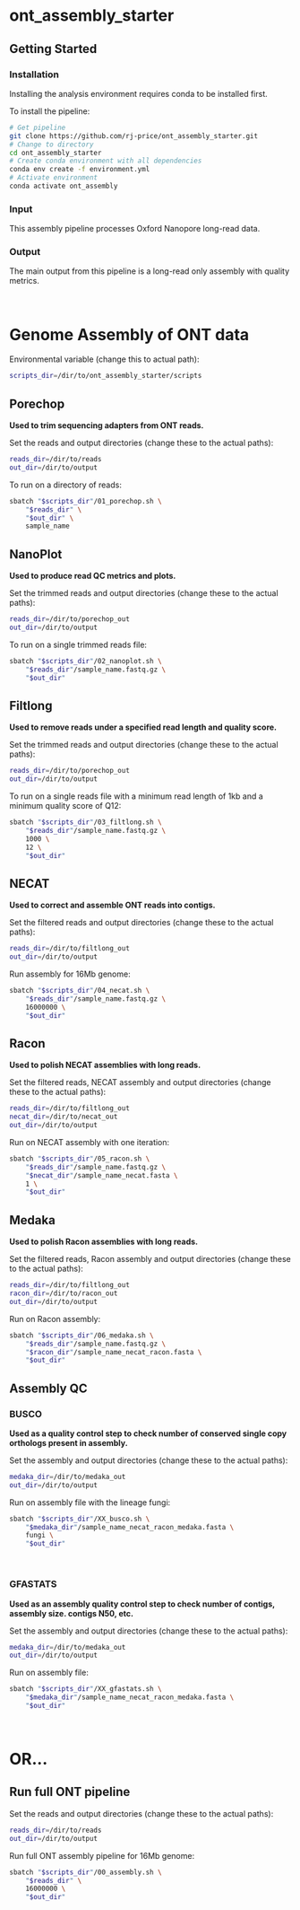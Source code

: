 # ont_assembly_starter

## Getting Started

### Installation
Installing the analysis environment requires conda to be installed first.

To install the pipeline:
```bash
# Get pipeline
git clone https://github.com/rj-price/ont_assembly_starter.git 
# Change to directory
cd ont_assembly_starter
# Create conda environment with all dependencies
conda env create -f environment.yml
# Activate environment
conda activate ont_assembly
```

### Input
This assembly pipeline processes Oxford Nanopore long-read data.

### Output
The main output from this pipeline is a long-read only assembly with quality metrics.

<br>

# Genome Assembly of ONT data

Environmental variable (change this to actual path):
```bash
scripts_dir=/dir/to/ont_assembly_starter/scripts
```

## Porechop
**Used to trim sequencing adapters from ONT reads.**

Set the reads and output directories (change these to the actual paths):
```bash
reads_dir=/dir/to/reads
out_dir=/dir/to/output
```

To run on a directory of reads:
```bash
sbatch "$scripts_dir"/01_porechop.sh \
    "$reads_dir" \
    "$out_dir" \
    sample_name
```

## NanoPlot
**Used to produce read QC metrics and plots.**

Set the trimmed reads and output directories (change these to the actual paths):
```bash
reads_dir=/dir/to/porechop_out
out_dir=/dir/to/output
```

To run on a single trimmed reads file:
```bash
sbatch "$scripts_dir"/02_nanoplot.sh \
    "$reads_dir"/sample_name.fastq.gz \
    "$out_dir"
```

## Filtlong
**Used to remove reads under a specified read length and quality score.**

Set the trimmed reads and output directories (change these to the actual paths):
```bash
reads_dir=/dir/to/porechop_out
out_dir=/dir/to/output
```

To run on a single reads file with a minimum read length of 1kb and a minimum quality score of Q12:
```bash
sbatch "$scripts_dir"/03_filtlong.sh \
    "$reads_dir"/sample_name.fastq.gz \
    1000 \
    12 \
    "$out_dir"
```

## NECAT
**Used to correct and assemble ONT reads into contigs.**

Set the filtered reads and output directories (change these to the actual paths):
```bash
reads_dir=/dir/to/filtlong_out
out_dir=/dir/to/output
```

Run assembly for 16Mb genome:
```bash
sbatch "$scripts_dir"/04_necat.sh \
    "$reads_dir"/sample_name.fastq.gz \
    16000000 \
    "$out_dir"
```

## Racon 
**Used to polish NECAT assemblies with long reads.**

Set the filtered reads, NECAT assembly and output directories (change these to the actual paths):
```bash
reads_dir=/dir/to/filtlong_out
necat_dir=/dir/to/necat_out
out_dir=/dir/to/output
```

Run on NECAT assembly with one iteration:
```bash
sbatch "$scripts_dir"/05_racon.sh \
    "$reads_dir"/sample_name.fastq.gz \
    "$necat_dir"/sample_name_necat.fasta \
    1 \
    "$out_dir"
```

## Medaka
**Used to polish Racon assemblies with long reads.**

Set the filtered reads, Racon assembly and output directories (change these to the actual paths):
```bash
reads_dir=/dir/to/filtlong_out
racon_dir=/dir/to/racon_out
out_dir=/dir/to/output
```

Run on Racon assembly:
```bash
sbatch "$scripts_dir"/06_medaka.sh \
    "$reads_dir"/sample_name.fastq.gz \
    "$racon_dir"/sample_name_necat_racon.fasta \
    "$out_dir"
```

## Assembly QC

### BUSCO
**Used as a quality control step to check number of conserved single copy orthologs present in assembly.**

Set the assembly and output directories (change these to the actual paths):
```bash
medaka_dir=/dir/to/medaka_out
out_dir=/dir/to/output
```

Run on assembly file with the lineage fungi:
```bash
sbatch "$scripts_dir"/XX_busco.sh \
    "$medaka_dir"/sample_name_necat_racon_medaka.fasta \
    fungi \
    "$out_dir"
```

<br>

### GFASTATS
**Used as an assembly quality control step to check number of contigs, assembly size. contigs N50, etc.**

Set the assembly and output directories (change these to the actual paths):
```bash
medaka_dir=/dir/to/medaka_out
out_dir=/dir/to/output
```

Run on assembly file:
```bash
sbatch "$scripts_dir"/XX_gfastats.sh \
    "$medaka_dir"/sample_name_necat_racon_medaka.fasta \
    "$out_dir"
```

<br>

# OR...

## Run full ONT pipeline

Set the reads and output directories (change these to the actual paths):
```bash
reads_dir=/dir/to/reads
out_dir=/dir/to/output
```

Run full ONT assembly pipeline for 16Mb genome:
```bash
sbatch "$scripts_dir"/00_assembly.sh \
    "$reads_dir" \
    16000000 \
    "$out_dir"
```
